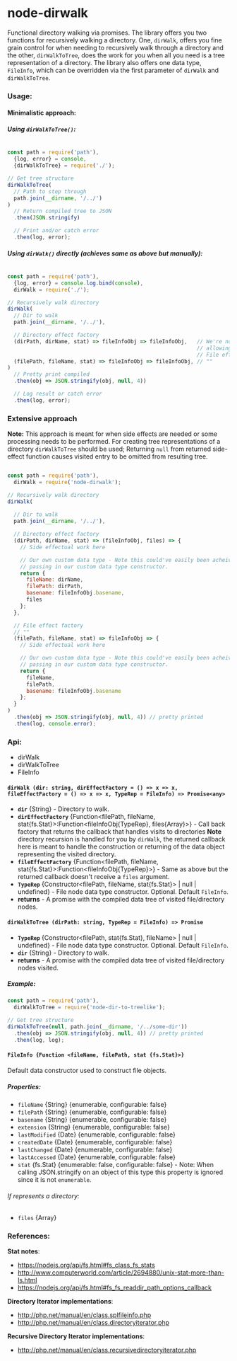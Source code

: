 # node-dirwalk

Functional directory walking via promises. The library offers you two functions for recursively walking a directory.
One, `dirWalk`, offers you fine grain control for when needing to recursively walk through a directory
and the other, `dirWalkToTree`, does the work for you when all you need is a tree representation of a directory.
The library also offers one data type, `FileInfo`, which can be overridden via the first
parameter of `dirWalk` and `dirWalkToTree`.

### Usage:

#### Minimalistic approach:

##### Using `dirWalkToTree()`:

```javascript

const path = require('path'),
  {log, error} = console,
  {dirWalkToTree} = require('./');

// Get tree structure
dirWalkToTree(
  // Path to step through
  path.join(__dirname, '/../')
)
  // Return compiled tree to JSON
  .then(JSON.stringify)

  // Print and/or catch error
  .then(log, error);

```

##### Using `dirWalk()` directly (achieves same as above but manually):

```javascript

const path = require('path'),
  {log, error} = console.log.bind(console),
  dirWalk = require('./');

// Recursively walk directory
dirWalk(
  // Dir to walk
  path.join(__dirname, '/../'),

  // Directory effect factory
  (dirPath, dirName, stat) => fileInfoObj => fileInfoObj,   // We're not doing any work here,
                                                            // allowing created file object to pass through
                                                            // File effect factory
  (filePath, fileName, stat) => fileInfoObj => fileInfoObj, // ""
)
  // Pretty print compiled
  .then(obj => JSON.stringify(obj, null, 4))

  // Log result or catch error
  .then(log, error);
```

### Extensive approach

**Note:** This approach is meant for when side effects are needed or some processing
needs to be performed. For creating tree representations of a directory `dirWalkToTree`
should be used; Returning `null` from returned side-effect function causes visited entry to be omitted from resulting
tree.

```javascript

const path = require('path'),
  dirWalk = require('node-dirwalk');

// Recursively walk directory
dirWalk(
    
  // Dir to walk
  path.join(__dirname, '/../'),

  // Directory effect factory
  (dirPath, dirName, stat) => (fileInfoObj, files) => {
    // Side effectual work here

    // Our own custom data type - Note this could've easily been acheived with `dirWalkToTree` and just
    // passing in our custom data type constructor.
    return {
      fileName: dirName,
      filePath: dirPath,
      basename: fileInfoObj.basename,
      files
    };
  },

  // File effect factory
  // ""
  (filePath, fileName, stat) => fileInfoObj => {
    // Side effectual work here

    // Our own custom data type - Note this could've easily been acheived with `dirWalkToTree` and just
    // passing in our custom data type constructor.
    return {
      fileName,
      filePath,
      basename: fileInfoObj.basename
    };
  }
)
  .then(obj => JSON.stringify(obj, null, 4)) // pretty printed
  .then(log, console.error);
```

### Api:

- dirWalk
- dirWalkToTree
- FileInfo

#### `dirWalk (dir: string, dirEffectFactory = () => x => x, fileEffectFactory = () => x => x, TypeRep = FileInfo) => Promise<any>`

- **`dir`** {String} - Directory to walk.
- **`dirEffectFactory`** {Function<filePath, fileName, stat{fs.Stat}>:Function<fileInfoObj{TypeRep}, files{Array}>} -
  Call back factory that returns the callback that handles visits to directories
  **Note** directory recursion is handled for you by `dirWalk`, the returned callback
  here is meant to handle the construction or returning of the data object
  representing the visited directory.
- **`fileEffectFactory`** {Function<filePath, fileName, stat{fs.Stat}>:Function<fileInfoObj{TypeRep}>} -
  Same as above but the returned callback doesn't receive a `files` argument.
- **`TypeRep`** {Constructor<filePath, fileName, stat{fs.Stat}> | null | undefined} -
  File node data type constructor. Optional. Default `FileInfo`.
- **returns** - A promise with the compiled data tree of visited file/directory nodes.

#### **`dirWalkToTree (dirPath: string, TypeRep = FileInfo) => Promise`**

- **`TypeRep`** {Constructor<filePath, stat{fs.Stat}, fileName> | null | undefined} -
  File node data type constructor. Optional. Default `FileInfo`.
- **`dir`** {String} - Directory to walk.
- **returns** - A promise with the compiled data tree of visited file/directory nodes visited.

##### Example:

```javascript
const path = require('path'),
  dirWalkToTree = require('node-dir-to-treelike');

// Get tree structure
dirWalkToTree(null, path.join(__dirname, '/../some-dir'))
  .then(obj => JSON.stringify(obj, null, 4)) // pretty printed
  .then(log, log);
```

#### **`FileInfo {Function <fileName, filePath, stat {fs.Stat}>}`**

Default data constructor used to construct file objects.

##### Properties:

- `fileName` {String} {enumerable, configurable: false}
- `filePath` {String} {enumerable, configurable: false}
- `basename` {String} {enumerable, configurable: false}
- `extension` {String} {enumerable, configurable: false}
- `lastModified` {Date} {enumerable, configurable: false}
- `createdDate` {Date} {enumerable, configurable: false}
- `lastChanged` {Date} {enumerable, configurable: false}
- `lastAccessed` {Date} {enumerable, configurable: false}
- `stat` {fs.Stat} {enumerable: false, configurable: false} - Note: When calling JSON.stringify on an object of this
  type this property is ignored since it is not `enumerable`.

###### If represents a directory:

- `files` {Array<FileInfo>}

### References:

**Stat notes**:

- https://nodejs.org/api/fs.html#fs_class_fs_stats
- http://www.computerworld.com/article/2694880/unix-stat-more-than-ls.html
- https://nodejs.org/api/fs.html#fs_fs_readdir_path_options_callback

**Directory Iterator implementations**:

- http://php.net/manual/en/class.splfileinfo.php
- http://php.net/manual/en/class.directoryiterator.php

**Recursive Directory Iterator implementations**:

- http://php.net/manual/en/class.recursivedirectoryiterator.php
